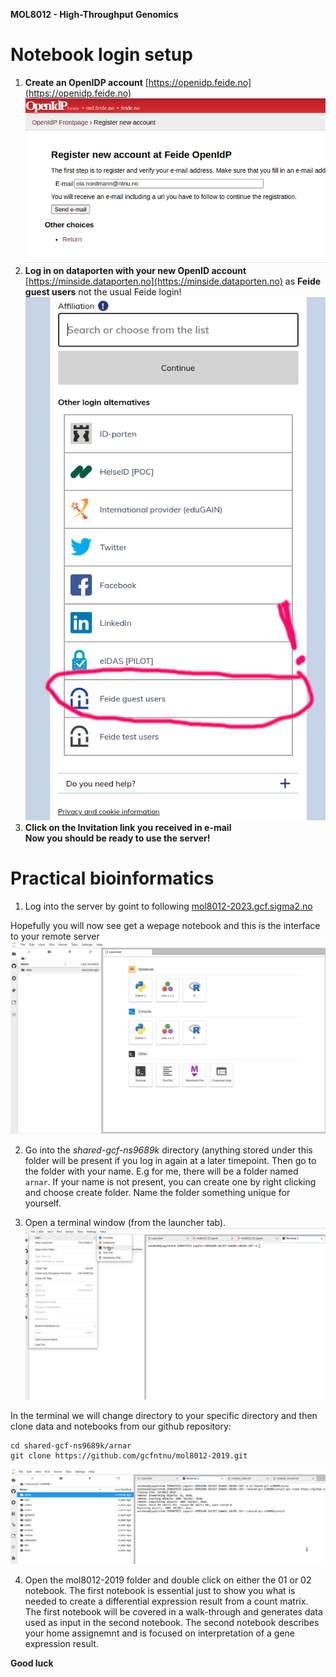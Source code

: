 **MOL8012 - High-Throughput Genomics**

# Notebook login setup
1) **Create an OpenIDP account** [https://openidp.feide.no](https://openidp.feide.no)
![alt text](screenshots/openid.png)
2) **Log in on dataporten with your new OpenID account** [https://minside.dataporten.no](https://minside.dataporten.no) as **Feide guest users** not the usual Feide login!
![alt text](screenshots/feide_guest.png)
3) **Click on the Invitation link you received in e-mail**     
**Now you should be ready to use the server!**  


# Practical bioinformatics

1. Log into the server by goint to following [mol8012-2023.gcf.sigma2.no](https://mol8012-2023.gcf.sigma2.no)


Hopefully you will now see get a wepage notebook and this is the interface to your remote server
![alt text](screenshots/login.png)

2. Go into the *shared-gcf-ns9689k* directory (anything stored under this folder will be present if you log in again at a later timepoint. Then go to the folder with your name. E.g for me, there will be a folder named `arnar`. If your name is not present, you can create one by right clicking and choose create folder. Name the folder something unique for yourself.

3. Open a terminal window (from the launcher tab).
![alt text](screenshots/terminal.png)

In the terminal we will change directory to your specific directory and then clone data and notebooks from our github repository:
```
cd shared-gcf-ns9689k/arnar
git clone https://github.com/gcfntnu/mol8012-2019.git
```

![alt text](screenshots/git_clone.png)


4. Open the mol8012-2019 folder and double click on either the 01 or 02 notebook. The first notebook is essential just to show you what is needed to create a differential expression result from a count matrix. The first notebook will be covered in a walk-through and generates data used as input in the second notebook. The second notebook describes your home assignemnt and is focused on interpretation of a gene expression result.

**Good luck**
